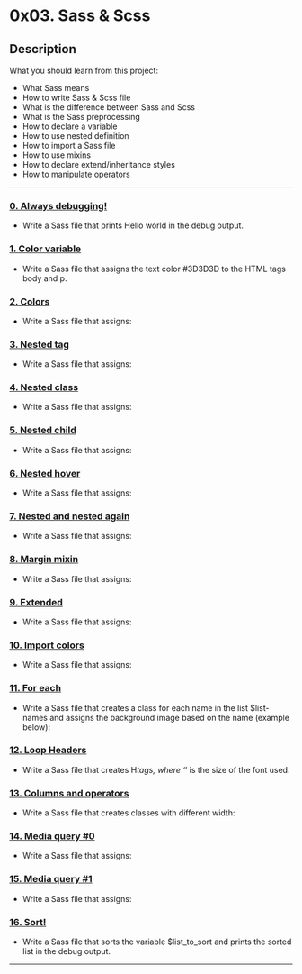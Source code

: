 # 0x03. Sass & Scss

## Description

What you should learn from this project:

* What Sass means
* How to write Sass & Scss file
* What is the difference between Sass and Scss
* What is the Sass preprocessing
* How to declare a variable
* How to use nested definition
* How to import a Sass file
* How to use mixins
* How to declare extend/inheritance styles
* How to manipulate operators

---

### [0. Always debugging!](./0-debug_log.scss)

* Write a Sass file that prints Hello world in the debug output.

### [1. Color variable](./1-color_variable.scss)

* Write a Sass file that assigns the text color #3D3D3D to the HTML tags body and p.

### [2. Colors](./2-color_variables.scss)

* Write a Sass file that assigns:

### [3. Nested tag](./3-nested_tag.scss)

* Write a Sass file that assigns:

### [4. Nested class](./4-nested_class.scss)

* Write a Sass file that assigns:

### [5. Nested child](./5-nested_child.scss)

* Write a Sass file that assigns:

### [6. Nested hover](./6-nested_hover.scss)

* Write a Sass file that assigns:

### [7. Nested and nested again](./7-nested_deeper.scss)

* Write a Sass file that assigns:

### [8. Margin mixin](./8-mixin_margins.scss)

* Write a Sass file that assigns:

### [9. Extended](./9-extend_list.scss)

* Write a Sass file that assigns:

### [10. Import colors](./10-import_colors.scss)

* Write a Sass file that assigns:

### [11. For each](./11-loop_photos.scss)

* Write a Sass file that creates a class for each name in the list $list-names and assigns the background image based on the name (example below):

### [12. Loop Headers](./12-loop_header.scss)

* Write a Sass file that creates H*tags, where ‘*’ is the size of the font used.

### [13. Columns and operators](./100-loop_col.scss)

* Write a Sass file that creates classes with different width:

### [14. Media query #0](./101-media_query.scss)

* Write a Sass file that assigns:

### [15. Media query #1](./102-media_query.scss)

* Write a Sass file that assigns:

### [16. Sort!](./103-sort_strings.scss)

* Write a Sass file that sorts the variable $list_to_sort and prints the sorted list in the debug output.

---
